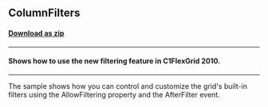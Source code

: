 ## ColumnFilters
#### [Download as zip](https://grapecity.github.io/DownGit/#/home?url=https://github.com/GrapeCity/ComponentOne-WinForms-Samples/tree/master/NetFramework\FlexGrid\CS\ColumnFilters)
____
#### Shows how to use the new filtering feature in C1FlexGrid 2010.
____
The sample shows how you can control and customize the grid's built-in filters using the AllowFiltering property and the AfterFilter event. 